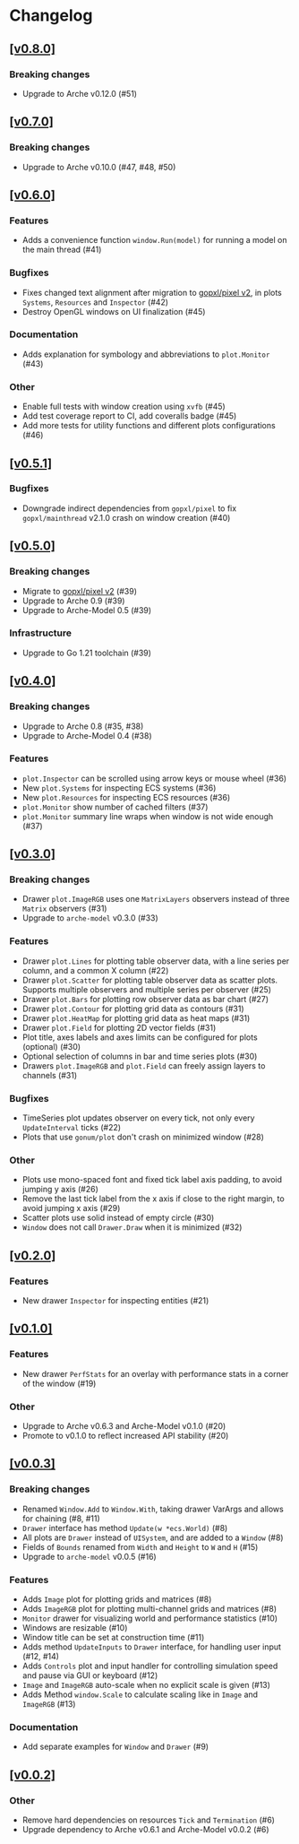 # Changelog

## [[v0.8.0]](https://github.com/mlange-42/arche-pixel/compare/v0.7.0...v0.8.0)

### Breaking changes

* Upgrade to Arche v0.12.0 (#51)

## [[v0.7.0]](https://github.com/mlange-42/arche-pixel/compare/v0.6.0...v0.7.0)

### Breaking changes

* Upgrade to Arche v0.10.0 (#47, #48, #50)

## [[v0.6.0]](https://github.com/mlange-42/arche-pixel/compare/v0.5.1...v0.6.0)

### Features

* Adds a convenience function `window.Run(model)` for running a model on the main thread (#41)

### Bugfixes

* Fixes changed text alignment after migration to [gopxl/pixel v2](https://github.com/gopxl/pixel), in plots `Systems`, `Resources` and `Inspector` (#42)
* Destroy OpenGL windows on UI finalization (#45)

### Documentation

* Adds explanation for symbology and abbreviations to `plot.Monitor` (#43)

### Other

* Enable full tests with window creation using `xvfb` (#45)
* Add test coverage report to CI, add coveralls badge (#45)
* Add more tests for utility functions and different plots configurations (#46)

## [[v0.5.1]](https://github.com/mlange-42/arche-pixel/compare/v0.5.0...v0.5.1)

### Bugfixes

* Downgrade indirect dependencies from `gopxl/pixel` to fix `gopxl/mainthread` v2.1.0 crash on window creation (#40)

## [[v0.5.0]](https://github.com/mlange-42/arche-pixel/compare/v0.4.0...v0.5.0)

### Breaking changes

* Migrate to [gopxl/pixel v2](https://github.com/gopxl/pixel) (#39)
* Upgrade to Arche 0.9 (#39)
* Upgrade to Arche-Model 0.5 (#39)

### Infrastructure

* Upgrade to Go 1.21 toolchain (#39)

## [[v0.4.0]](https://github.com/mlange-42/arche-pixel/compare/v0.3.0...v0.4.0)

### Breaking changes

* Upgrade to Arche 0.8 (#35, #38)
* Upgrade to Arche-Model 0.4 (#38)

### Features

* `plot.Inspector` can be scrolled using arrow keys or mouse wheel (#36)
* New `plot.Systems` for inspecting ECS systems (#36)
* New `plot.Resources` for inspecting ECS resources (#36)
* `plot.Monitor` show number of cached filters (#37)
* `plot.Monitor` summary line wraps when window is not wide enough (#37)

## [[v0.3.0]](https://github.com/mlange-42/arche-pixel/compare/v0.2.0...v0.3.0)

### Breaking changes

* Drawer `plot.ImageRGB` uses one `MatrixLayers` observers instead of three `Matrix` observers (#31)
* Upgrade to `arche-model` v0.3.0 (#33)

### Features

* Drawer `plot.Lines` for plotting table observer data, with a line series per column, and a common X column (#22)
* Drawer `plot.Scatter` for plotting table observer data as scatter plots. Supports multiple observers and multiple series per observer (#25)
* Drawer `plot.Bars` for plotting row observer data as bar chart (#27)
* Drawer `plot.Contour` for plotting grid data as contours (#31)
* Drawer `plot.HeatMap` for plotting grid data as heat maps (#31)
* Drawer `plot.Field` for plotting 2D vector fields (#31)
* Plot title, axes labels and axes limits can be configured for plots (optional) (#30)
* Optional selection of columns in bar and time series plots (#30)
* Drawers `plot.ImageRGB` and `plot.Field` can freely assign layers to channels (#31)

### Bugfixes

* TimeSeries plot updates observer on every tick, not only every `UpdateInterval` ticks (#22)
* Plots that use `gonum/plot` don't crash on minimized window (#28)

### Other

* Plots use mono-spaced font and fixed tick label axis padding, to avoid jumping y axis (#26)
* Remove the last tick label from the x axis if close to the right margin, to avoid jumping x axis (#29)
* Scatter plots use solid instead of empty circle (#30)
* `Window` does not call `Drawer.Draw` when it is minimized (#32)

## [[v0.2.0]](https://github.com/mlange-42/arche-pixel/compare/v0.1.0...v0.2.0)

### Features

* New drawer `Inspector` for inspecting entities (#21)

## [[v0.1.0]](https://github.com/mlange-42/arche-pixel/compare/v0.0.3...v0.1.0)

### Features

* New drawer `PerfStats` for an overlay with performance stats in a corner of the window (#19)

### Other

* Upgrade to Arche v0.6.3 and Arche-Model v0.1.0 (#20)
* Promote to v0.1.0 to reflect increased API stability (#20)

## [[v0.0.3]](https://github.com/mlange-42/arche-pixel/compare/v0.0.2...v0.0.3)

### Breaking changes

* Renamed `Window.Add` to `Window.With`, taking drawer VarArgs and allows for chaining (#8, #11)
* `Drawer` interface has method `Update(w *ecs.World)` (#8)
* All plots are `Drawer` instead of `UISystem`, and are added to a `Window` (#8)
* Fields of `Bounds` renamed from `Width` and `Height` to `W` and `H` (#15)
* Upgrade to `arche-model` v0.0.5 (#16)

### Features

* Adds `Image` plot for plotting grids and matrices (#8)
* Adds `ImageRGB` plot for plotting multi-channel grids and matrices (#8)
* `Monitor` drawer for visualizing world and performance statistics (#10)
* Windows are resizable (#10)
* Window title can be set at construction time (#11)
* Adds method `UpdateInputs` to `Drawer` interface, for handling user input (#12, #14)
* Adds `Controls` plot and input handler for controlling simulation speed and pause via GUI or keyboard (#12)
* `Image` and `ImageRGB` auto-scale when no explicit scale is given (#13)
* Adds Method `window.Scale` to calculate scaling like in `Image` and `ImageRGB` (#13)

### Documentation

* Add separate examples for `Window` and `Drawer` (#9)

## [[v0.0.2]](https://github.com/mlange-42/arche-pixel/compare/v0.0.1...v0.0.2)

### Other

* Remove hard dependencies on resources `Tick` and `Termination` (#6)
* Upgrade dependency to Arche v0.6.1 and Arche-Model v0.0.2 (#6)